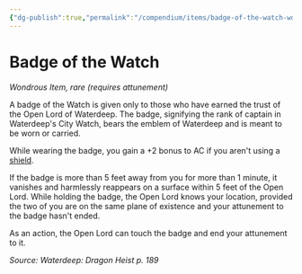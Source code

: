 ```yaml
---
{"dg-publish":true,"permalink":"/compendium/items/badge-of-the-watch-wdh/","tags":["compendium/src/5e/wdh","item/attunement/required","item/rarity/rare","item/wondrous"]}
---
```


# Badge of the Watch
*Wondrous Item, rare (requires attunement)*  


A badge of the Watch is given only to those who have earned the trust of the Open Lord of Waterdeep. The badge, signifying the rank of captain in Waterdeep's City Watch, bears the emblem of Waterdeep and is meant to be worn or carried.

While wearing the badge, you gain a +2 bonus to AC if you aren't using a [shield](compendium/items/shield.md).

If the badge is more than 5 feet away from you for more than 1 minute, it vanishes and harmlessly reappears on a surface within 5 feet of the Open Lord. While holding the badge, the Open Lord knows your location, provided the two of you are on the same plane of existence and your attunement to the badge hasn't ended.

As an action, the Open Lord can touch the badge and end your attunement to it.

*Source: Waterdeep: Dragon Heist p. 189*